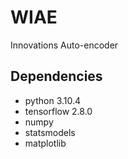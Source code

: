# WIAE
Innovations Auto-encoder
## Dependencies

- python 3.10.4
- tensorflow 2.8.0
- numpy 
- statsmodels
- matplotlib
